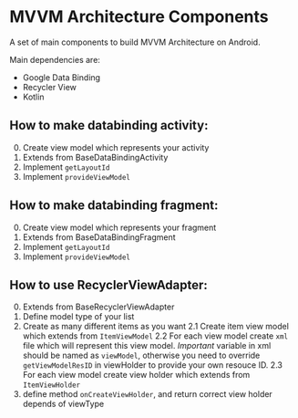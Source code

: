 # MVVM Architecture Components

A set of main components to build MVVM Architecture on Android.

Main dependencies are:
 * Google Data Binding
 * Recycler View
 * Kotlin

## How to make databinding activity:
 0. Create view model which represents your activity
 1. Extends from BaseDataBindingActivity
 2. Implement `getLayoutId`
 3. Implement `provideViewModel`

## How to make databinding fragment:
  0. Create view model which represents your fragment
  1. Extends from BaseDataBindingFragment
  2. Implement `getLayoutId`
  3. Implement `provideViewModel`
  
## How to use RecyclerViewAdapter:
  0. Extends from BaseRecyclerViewAdapter
  1. Define model type of your list
  2. Create as many different items as you want
   2.1 Create item view model which extends from `ItemViewModel`
   2.2 For each view model create `xml` file which will represent this view model.
   *Important* variable in xml should be named as `viewModel`, otherwise you need to override `getViewModelResID` in viewHolder to provide your own resouce ID.
   2.3 For each view model create view holder which extends from `ItemViewHolder`
  3. define method `onCreateViewHolder`, and return correct view holder depends of viewType
   
